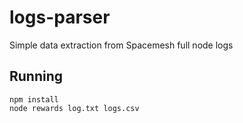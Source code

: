 # logs-parser
Simple data extraction from Spacemesh full node logs

## Running
```
npm install
node rewards log.txt logs.csv
```
